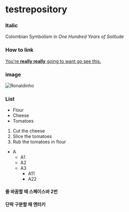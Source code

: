 # testrepository

### Italic 
Colombian Symbolism in _One Hundred Years of Solitude_


### How to link
[You're __really really__ going to want go see this.](www.google.com)


### image
![Ronaldinho](https://thumb.mt.co.kr/06/2020/05/2020050721062239497_1.jpg/dims/optimize/)

### List
* Flour
* Cheese
* Tomatoes

1. Cut the cheese
2. Slice the tomatoes
3. Rub the tomatoes in flour

* A
   * A1
   * A2
   * A3
     * A11
     * A22

#### 줄 바꿈할 때 __스페이스바 2번__
#### 단락 구분할 때 __엔터키__



